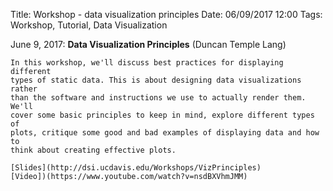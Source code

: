 Title: Workshop - data visualization principles
Date: 06/09/2017 12:00 
Tags: Workshop, Tutorial, Data Visualization

June 9, 2017: __Data Visualization Principles__ (Duncan Temple Lang)

	In this workshop, we'll discuss best practices for displaying different
    types of static data. This is about designing data visualizations rather
    than the software and instructions we use to actually render them. We'll
    cover some basic principles to keep in mind, explore different types of
    plots, critique some good and bad examples of displaying data and how to
    think about creating effective plots.
	
	[Slides](http://dsi.ucdavis.edu/Workshops/VizPrinciples)
	[Video])(https://www.youtube.com/watch?v=nsdBXVhmJMM)
